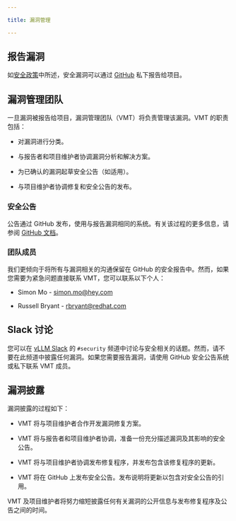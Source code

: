```yaml
---

title: 漏洞管理

---
```



## 报告漏洞

如[安全政策](https://github.com/vllm-project/vllm/tree/main/SECURITY.md)中所述，安全漏洞可以通过 [GitHub](https://github.com/vllm-project/vllm/security/advisories/new) 私下报告给项目。

## 

## 漏洞管理团队

一旦漏洞被报告给项目，漏洞管理团队（VMT）将负责管理该漏洞。VMT 的职责包括：

* 对漏洞进行分类。

* 与报告者和项目维护者协调漏洞分析和解决方案。

* 为已确认的漏洞起草安全公告（如适用）。

* 与项目维护者协调修复和安全公告的发布。

### 

### 安全公告

公告通过 GitHub 发布，使用与报告漏洞相同的系统。有关该过程的更多信息，请参阅 [GitHub 文档](https://docs.github.com/en/code-security/security-advisories/working-with-repository-security-advisories/about-repository-security-advisories)。


### 团队成员

我们更倾向于将所有与漏洞相关的沟通保留在 GitHub 的安全报告中。然而，如果您需要为紧急问题直接联系 VMT，您可以联系以下个人：

* Simon Mo - [simon.mo@hey.com](https://mailto:simon.mo@hey.com/)

* Russell Bryant - [rbryant@redhat.com](https://mailto:rbryant@redhat.com/)


## Slack 讨论

您可以在 [vLLM Slack](https://slack.vllm.ai/) 的 `#security` 频道中讨论与安全相关的话题。然而，请不要在此频道中披露任何漏洞。如果您需要报告漏洞，请使用 GitHub 安全公告系统或私下联系 VMT 成员。


## 漏洞披露

漏洞披露的过程如下：

* VMT 将与项目维护者合作开发漏洞修复方案。

* VMT 将与报告者和项目维护者协调，准备一份充分描述漏洞及其影响的安全公告。

* VMT 将与项目维护者协调发布修复程序，并发布包含该修复程序的更新。

* VMT 将在 GitHub 上发布安全公告。发布说明将更新以包含对安全公告的引用。


VMT 及项目维护者将努力缩短披露任何有关漏洞的公开信息与发布修复程序及公告之间的时间。


